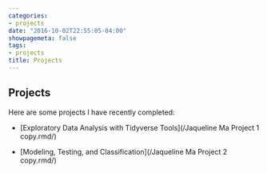 ```yaml
---
categories:
- projects
date: "2016-10-02T22:55:05-04:00"
showpagemeta: false
tags:
- projects
title: Projects
---
```

## Projects 

Here are some projects I have recently completed:

- [Exploratory Data Analysis with Tidyverse Tools](/Jaqueline Ma Project 1 copy.rmd/)

- [Modeling, Testing, and Classification](/Jaqueline Ma Project 2 copy.rmd/)


